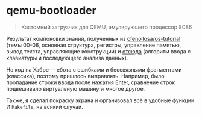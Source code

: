 # qemu-bootloader
> Кастомный загрузчик для QEMU, эмулирующего процессор 8086

Результат компоновки знаний, полученных из [cfenollosa/os-tutorial](https://github.com/cfenollosa/os-tutorial) (темы 00-06, основная структура, регистры, управление памятью, вывод текста, управляющие конструкции) и [отсюда](https://habr.com/ru/post/442428/) (алгоритм ввода с клавиатуры и последующего анализа данных).

Но код на Хабре -- ебота с ошибками и бессвязными фрагментами (классика), поэтому пришлось выправлять. Например, было пропадание строки ввода после нажатия Enter, сравнение строк подвешивало виртуальную машину и многое другое.

Также, я сделал покраску экрана и организовал всё в удобные функции. И `Makefile`, на всякий случай.
